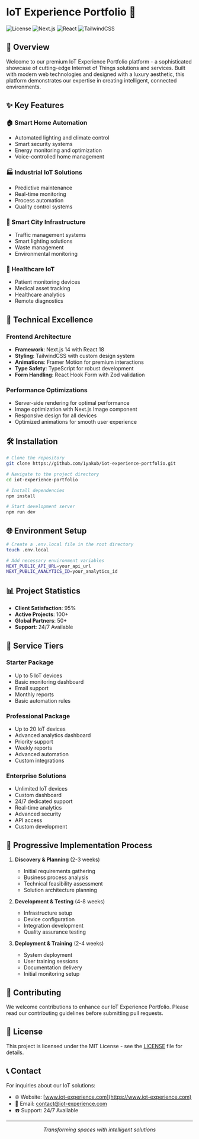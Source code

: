 # IoT Experience Portfolio 🌟

![License](https://img.shields.io/badge/license-MIT-blue.svg)
![Next.js](https://img.shields.io/badge/Next.js-14.1.0-black)
![React](https://img.shields.io/badge/React-18.0.0-61DAFB)
![TailwindCSS](https://img.shields.io/badge/TailwindCSS-3.3.0-38B2AC)

## 🚀 Overview

Welcome to our premium IoT Experience Portfolio platform - a sophisticated showcase of cutting-edge Internet of Things solutions and services. Built with modern web technologies and designed with a luxury aesthetic, this platform demonstrates our expertise in creating intelligent, connected environments.

## ✨ Key Features

### 🏠 Smart Home Automation
- Automated lighting and climate control
- Smart security systems
- Energy monitoring and optimization
- Voice-controlled home management

### 🏭 Industrial IoT Solutions
- Predictive maintenance
- Real-time monitoring
- Process automation
- Quality control systems

### 🌆 Smart City Infrastructure
- Traffic management systems
- Smart lighting solutions
- Waste management
- Environmental monitoring

### 🏥 Healthcare IoT
- Patient monitoring devices
- Medical asset tracking
- Healthcare analytics
- Remote diagnostics

## 💫 Technical Excellence

### Frontend Architecture
- **Framework**: Next.js 14 with React 18
- **Styling**: TailwindCSS with custom design system
- **Animations**: Framer Motion for premium interactions
- **Type Safety**: TypeScript for robust development
- **Form Handling**: React Hook Form with Zod validation

### Performance Optimizations
- Server-side rendering for optimal performance
- Image optimization with Next.js Image component
- Responsive design for all devices
- Optimized animations for smooth user experience

## 🛠️ Installation

```bash
# Clone the repository
git clone https://github.com/1yakub/iot-experience-portfolio.git

# Navigate to the project directory
cd iot-experience-portfolio

# Install dependencies
npm install

# Start development server
npm run dev
```

## 🌐 Environment Setup

```bash
# Create a .env.local file in the root directory
touch .env.local

# Add necessary environment variables
NEXT_PUBLIC_API_URL=your_api_url
NEXT_PUBLIC_ANALYTICS_ID=your_analytics_id
```

## 📊 Project Statistics

- **Client Satisfaction**: 95%
- **Active Projects**: 100+
- **Global Partners**: 50+
- **Support**: 24/7 Available

## 🎯 Service Tiers

### Starter Package
- Up to 5 IoT devices
- Basic monitoring dashboard
- Email support
- Monthly reports
- Basic automation rules

### Professional Package
- Up to 20 IoT devices
- Advanced analytics dashboard
- Priority support
- Weekly reports
- Advanced automation
- Custom integrations

### Enterprise Solutions
- Unlimited IoT devices
- Custom dashboard
- 24/7 dedicated support
- Real-time analytics
- Advanced security
- API access
- Custom development

## 📱 Progressive Implementation Process

1. **Discovery & Planning** (2-3 weeks)
   - Initial requirements gathering
   - Business process analysis
   - Technical feasibility assessment
   - Solution architecture planning

2. **Development & Testing** (4-8 weeks)
   - Infrastructure setup
   - Device configuration
   - Integration development
   - Quality assurance testing

3. **Deployment & Training** (2-4 weeks)
   - System deployment
   - User training sessions
   - Documentation delivery
   - Initial monitoring setup

## 🤝 Contributing

We welcome contributions to enhance our IoT Experience Portfolio. Please read our contributing guidelines before submitting pull requests.

## 📄 License

This project is licensed under the MIT License - see the [LICENSE](LICENSE) file for details.

## 📞 Contact

For inquiries about our IoT solutions:
- 🌐 Website: [www.iot-experience.com](https://www.iot-experience.com)
- 📧 Email: contact@iot-experience.com
- ☎️ Support: 24/7 Available

---

<p align="center">
  <i>Transforming spaces with intelligent solutions</i>
</p>
